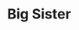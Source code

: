 ---
abv: 8.0%
alt:
availability: Keg
bitterness: Moderate
description: This beer is loaded with Amarillo, Columbus, and Simcoe hops. It stands at 8% ABV but you can't tell while drinking it. Thanks to a touch of oats in the recipe it drinks incredibly smooth.
gravity: '1.070'
hops: 
ibu: 65
img: big-sister.jpg
layout: beer
malt: 
modal-id: big-sister
on-tap: nope
sourness: None
style: Double IPA
title: Big Sister
---